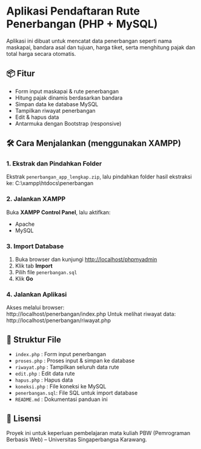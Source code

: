 # Aplikasi Pendaftaran Rute Penerbangan (PHP + MySQL)

Aplikasi ini dibuat untuk mencatat data penerbangan seperti nama maskapai, bandara asal dan tujuan, harga tiket, serta menghitung pajak dan total harga secara otomatis.

## 📦 Fitur

- Form input maskapai & rute penerbangan  
- Hitung pajak dinamis berdasarkan bandara  
- Simpan data ke database MySQL  
- Tampilkan riwayat penerbangan  
- Edit & hapus data  
- Antarmuka dengan Bootstrap (responsive)  

## 🛠️ Cara Menjalankan (menggunakan XAMPP)

### 1. Ekstrak dan Pindahkan Folder  
Ekstrak `penerbangan_app_lengkap.zip`, lalu pindahkan folder hasil ekstraksi ke:
C:\xampp\htdocs\penerbangan

### 2. Jalankan XAMPP  
Buka **XAMPP Control Panel**, lalu aktifkan:  
- Apache  
- MySQL  

### 3. Import Database  
1. Buka browser dan kunjungi [http://localhost/phpmyadmin](http://localhost/phpmyadmin)  
2. Klik tab **Import**  
3. Pilih file `penerbangan.sql`  
4. Klik **Go**  

### 4. Jalankan Aplikasi  
Akses melalui browser:  
http://localhost/penerbangan/index.php
Untuk melihat riwayat data:  
http://localhost/penerbangan/riwayat.php

## 🧱 Struktur File

- `index.php`     : Form input penerbangan  
- `proses.php`    : Proses input & simpan ke database  
- `riwayat.php`   : Tampilkan seluruh data rute  
- `edit.php`      : Edit data rute  
- `hapus.php`     : Hapus data  
- `koneksi.php`   : File koneksi ke MySQL  
- `penerbangan.sql`: File SQL untuk import database  
- `README.md`     : Dokumentasi panduan ini  

## 🤝 Lisensi  
Proyek ini untuk keperluan pembelajaran mata kuliah PBW (Pemrograman Berbasis Web) – Universitas Singaperbangsa Karawang.  
